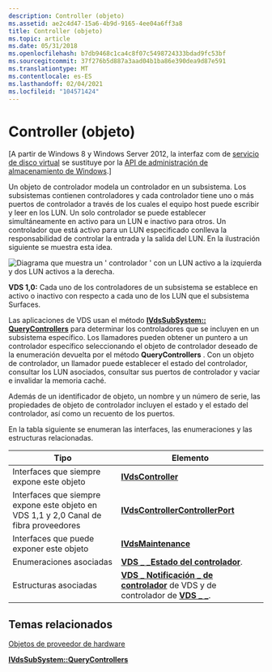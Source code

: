 ```yaml
---
description: Controller (objeto)
ms.assetid: ae2c4d47-15a6-4b9d-9165-4ee04a6ff3a8
title: Controller (objeto)
ms.topic: article
ms.date: 05/31/2018
ms.openlocfilehash: b7db9468c1ca4c8f07c5498724333bdad9fc53bf
ms.sourcegitcommit: 37f276b5d887a3aad04b1ba86e390dea9d87e591
ms.translationtype: MT
ms.contentlocale: es-ES
ms.lasthandoff: 02/04/2021
ms.locfileid: "104571424"
---
```

# <a name="controller-object"></a>Controller (objeto)

\[A partir de Windows 8 y Windows Server 2012, la interfaz com de [servicio de disco virtual](virtual-disk-service-portal.md) se sustituye por la [API de administración de almacenamiento de Windows](/previous-versions/windows/desktop/stormgmt/windows-storage-management-api-portal).\]

Un objeto de controlador modela un controlador en un subsistema. Los subsistemas contienen controladores y cada controlador tiene uno o más puertos de controlador a través de los cuales el equipo host puede escribir y leer en los LUN. Un solo controlador se puede establecer simultáneamente en activo para un LUN e inactivo para otros. Un controlador que está activo para un LUN especificado conlleva la responsabilidad de controlar la entrada y la salida del LUN. En la ilustración siguiente se muestra esta idea.

![Diagrama que muestra un ' controlador ' con un LUN activo a la izquierda y dos LUN activos a la derecha.](images/vdscontroller.png)

**VDS 1,0:** Cada uno de los controladores de un subsistema se establece en activo o inactivo con respecto a cada uno de los LUN que el subsistema Surfaces.

Las aplicaciones de VDS usan el método [**IVdsSubSystem:: QueryControllers**](/windows/desktop/api/Vds/nf-vds-ivdssubsystem-querycontrollers) para determinar los controladores que se incluyen en un subsistema específico. Los llamadores pueden obtener un puntero a un controlador específico seleccionando el objeto de controlador deseado de la enumeración devuelta por el método **QueryControllers** . Con un objeto de controlador, un llamador puede establecer el estado del controlador, consultar los LUN asociados, consultar sus puertos de controlador y vaciar e invalidar la memoria caché.

Además de un identificador de objeto, un nombre y un número de serie, las propiedades de objeto de controlador incluyen el estado y el estado del controlador, así como un recuento de los puertos.

En la tabla siguiente se enumeran las interfaces, las enumeraciones y las estructuras relacionadas.



| Tipo                                                                                              | Elemento                                                                                                                        |
|---------------------------------------------------------------------------------------------------|--------------------------------------------------------------------------------------------------------------------------------|
| Interfaces que siempre expone este objeto                                                 | [**IVdsController**](/windows/desktop/api/Vds/nn-vds-ivdscontroller)                                                                                       |
| Interfaces que siempre expone este objeto en VDS 1,1 y 2,0 Canal de fibra proveedores | [**IVdsControllerControllerPort**](/windows/desktop/api/Vds/nn-vds-ivdscontrollercontrollerport)                                                           |
| Interfaces que puede exponer este objeto                                                     | [**IVdsMaintenance**](/windows/desktop/api/Vds/nn-vds-ivdsmaintenance)                                                                                     |
| Enumeraciones asociadas                                                                           | [**VDS \_ \_Estado del controlador**](/windows/desktop/api/Vds/ne-vds-vds_controller_status).                                                                      |
| Estructuras asociadas                                                                             | [**VDS \_ Notificación \_ de controlador**](/windows/desktop/api/Vds/ns-vds-vds_controller_prop) de VDS y de controlador de [**VDS \_ \_**](/windows/desktop/api/Vds/ns-vds-vds_controller_notification). |



 

## <a name="related-topics"></a>Temas relacionados

<dl> <dt>

[Objetos de proveedor de hardware](hardware-provider-objects.md)
</dt> <dt>

[**IVdsSubSystem::QueryControllers**](/windows/desktop/api/Vds/nf-vds-ivdssubsystem-querycontrollers)
</dt> </dl>

 

 
